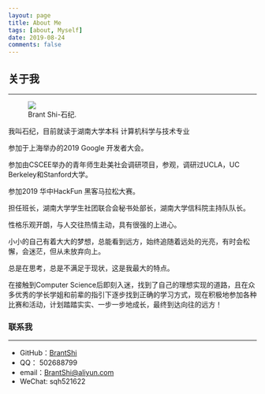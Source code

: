 ```yaml
---
layout: page
title: About Me
tags: [about, Myself]
date: 2019-08-24
comments: false
---
```

## 关于我
---

<figure>
	<img src="http://brantshi.github.io/assets/img/avatar.jpg">
	<figcaption>Brant Shi-石纪.</figcaption>
</figure>

我叫石纪，目前就读于湖南大学本科 计算机科学与技术专业

参加于上海举办的2019 Google 开发者大会。

参加由CSCEE举办的青年师生赴美社会调研项目，参观，调研过UCLA，UC 
Berkeley和Stanford大学。

参加2019 华中HackFun 黑客马拉松大赛。

担任班长，湖南大学学生社团联合会秘书处部长，湖南大学信科院主持队队长。

性格乐观开朗，与人交往热情主动，具有很强的上进心。

小小的自己有着大大的梦想，总能看到远方，始终追随着远处的光亮，有时会松懈，会迷茫，但从未放弃向上。

总是在思考，总是不满足于现状，这是我最大的特点。

在接触到Computer Science后即刻入迷，找到了自己的理想实现的道路，且在众多优秀的学长学姐和前辈的指引下逐步找到正确的学习方式，现在积极地参加各种比赛和活动，计划踏踏实实、一步一步地成长，最终到达向往的远方！
### 联系我
---
* GitHub：<a href = "https://github.com/brantshi">BrantShi</a>
* QQ： 502688799
* email：BrantShi@aliyun.com
* WeChat: sqh521622